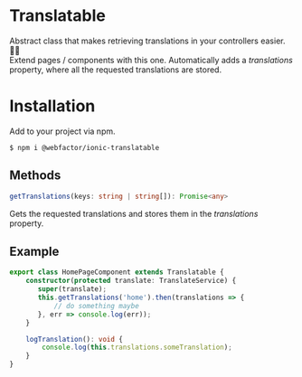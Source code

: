 # Translatable

Abstract class that makes retrieving translations in your controllers easier. 🏳️‍🌈  
Extend pages / components with this one. Automatically adds a _translations_ property, where all the requested translations are stored.

# Installation

Add to your project via npm.
```
$ npm i @webfactor/ionic-translatable
```

## Methods
```typescript
getTranslations(keys: string | string[]): Promise<any>
```
Gets the requested translations and stores them in the _translations_ property.

## Example
```typescript
export class HomePageComponent extends Translatable {
    constructor(protected translate: TranslateService) {
       super(translate);
       this.getTranslations('home').then(translations => {
           // do something maybe
       }, err => console.log(err));
    }

    logTranslation(): void {
        console.log(this.translations.someTranslation);
    }
}
```